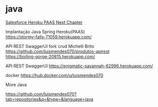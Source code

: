 # java

<a href="https://blog.heroku.com/next-chapter"> Salesforce Heroku PAAS Next Chapter</a>

Implantação Java Spring Heroku(PAAS)
<br>
https://stormy-falls-71059.herokuapp.com/

API REST SwaggerUI fork crud Michelli Brito https://github.com/luismendes070/produtos-apirest
<br>
https://boiling-gorge-20815.herokuapp.com/

API REST SwaggerUI 
https://enigmatic-savannah-62996.herokuapp.com/

docker
https://hub.docker.com/u/luismendes070

More Java

https://github.com/luismendes070?tab=repositories&q=&type=&language=java


